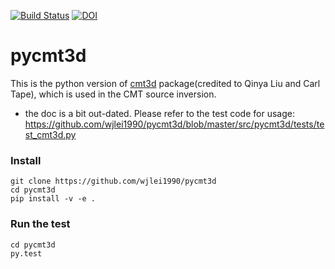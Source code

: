 [![Build Status](https://travis-ci.org/wjlei1990/pycmt3d.svg?branch=master)](https://travis-ci.org/wjlei1990/pycmt3d/branches)
[![DOI](https://zenodo.org/badge/22621/wjlei1990/pycmt3d.svg)](https://zenodo.org/badge/latestdoi/22621/wjlei1990/pycmt3d)


# pycmt3d

This is the python version of [cmt3d](https://github.com/QuLogic/GRD_CMT3D) package(credited to Qinya Liu and Carl Tape), which is used in the CMT source inversion.

* the doc is a bit out-dated. Please refer to the test code for usage:
https://github.com/wjlei1990/pycmt3d/blob/master/src/pycmt3d/tests/test_cmt3d.py

### Install
```
git clone https://github.com/wjlei1990/pycmt3d
cd pycmt3d
pip install -v -e .
```

### Run the test
```
cd pycmt3d
py.test
```


